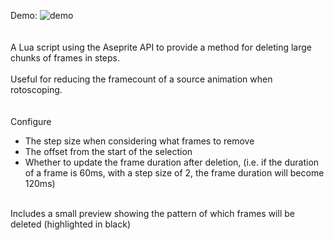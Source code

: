 Demo:
![demo](https://user-images.githubusercontent.com/40843847/178900030-3aee1381-c444-4e62-b4cc-73d1071fa9c4.gif)
\
\
\
A Lua script using the Aseprite API to provide a method for deleting large chunks of frames in steps.
\
\
Useful for reducing the framecount of a source animation when rotoscoping.
\
\
\
Configure
  - The step size when considering what frames to remove
  - The offset from the start of the selection 
  - Whether to update the frame duration after deletion, (i.e. if the duration of a frame is 60ms, with a step size of 2, the frame duration will become 120ms) 

\
Includes a small preview showing the pattern of which frames will be deleted (highlighted in black)
